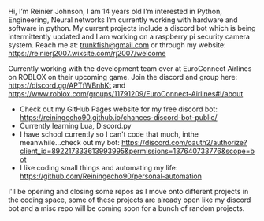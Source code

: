 Hi, I’m Reinier Johnson, I am 14 years old
I’m interested in Python, Engineering, Neural networks
I’m currently working with hardware and software in python. My current projects include a discord bot which is being intermittently updated and I am working on a raspberry pi security camera system.
Reach me at: trunkfish@gmail.com or through my website: https://reinierj2007.wixsite.com/rj2007/welcome

Currently working with the development team over at EuroConnect Airlines on ROBLOX on their upcoming game. Join the discord and group here: https://discord.gg/APTfWBnhKt and https://www.roblox.com/groups/11791209/EuroConnect-Airlines#!/about

- Check out my GitHub Pages website for my free discord bot: https://reiningecho90.github.io/chances-discord-bot-public/
- Currently learning Lua, Discord.py
- I have school currently so I can't code that much, inthe meanwhile...check out my bot: https://discord.com/oauth2/authorize?client_id=892217333613993995&permissions=137640733776&scope=bot
- I like coding small things and automating my life: https://github.com/Reiningecho90/personal-automation

I'll be opening and closing some repos as I move onto different projects in the coding space, some of these projects are already open like my discord bot and a misc repo will be coming soon for a bunch of random projects.
<!---
Reiningecho90/Reiningecho90 is a ✨ special ✨ repository because its `README.md` (this file) appears on your GitHub profile.
You can click the Preview link to take a look at your changes.
--->
